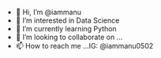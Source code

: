 - 👋 Hi, I’m @iammanu
- 👀 I’m interested in Data Science
- 🌱 I’m currently learning Python
- 💞️ I’m looking to collaborate on ...
- 📫 How to reach me ...IG: @iammanu0502

<!---
iammanu/iammanu is a ✨ special ✨ repository because its `README.md` (this file) appears on your GitHub profile.
You can click the Preview link to take a look at your changes.
--->

